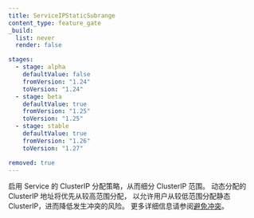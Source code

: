 ```yaml
---
title: ServiceIPStaticSubrange
content_type: feature_gate
_build:
  list: never
  render: false

stages:
  - stage: alpha 
    defaultValue: false
    fromVersion: "1.24"
    toVersion: "1.24"
  - stage: beta 
    defaultValue: true
    fromVersion: "1.25"
    toVersion: "1.25"    
  - stage: stable
    defaultValue: true
    fromVersion: "1.26"
    toVersion: "1.27"    

removed: true
---
```


<!--
Enables a strategy for Services ClusterIP allocations, whereby the
ClusterIP range is subdivided. Dynamic allocated ClusterIP addresses will be allocated preferently
from the upper range allowing users to assign static ClusterIPs from the lower range with a low
risk of collision. See
[Avoiding collisions](/docs/reference/networking/virtual-ips/#avoiding-collisions)
for more details.
-->
启用 Service 的 ClusterIP 分配策略，从而细分 ClusterIP 范围。
动态分配的 ClusterIP 地址将优先从较高范围分配，
以允许用户从较低范围分配静态 ClusterIP，进而降低发生冲突的风险。
更多详细信息请参阅[避免冲突](/zh-cn/docs/reference/networking/virtual-ips/#avoiding-collisions)。
